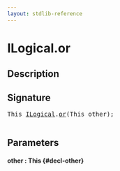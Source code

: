 ```yaml
---
layout: stdlib-reference
---
```


# ILogical\.or

## Description





## Signature 

<pre>
<span class="code_keyword">This</span> <a href="/stdlib-reference/interfaces/ILogical/index" class="code_type">ILogical</a>.<a href="/stdlib-reference/interfaces/ILogical/or">or</a>(<span class="code_keyword">This</span> <span class='code_param'>other</span>);

</pre>

## Parameters

#### other  : This {#decl-other}

